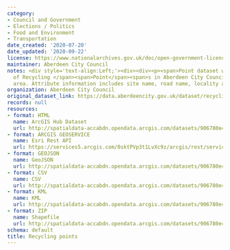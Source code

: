 ```yaml
---
category:
- Council and Government
- Elections / Politics
- Food and Environment
- Transportation
date_created: '2020-07-20'
date_updated: '2020-09-22'
license: https://www.nationalarchives.gov.uk/doc/open-government-licence/version/3/
maintainer: Aberdeen City Council
notes: <div style='text-align:Left;'><div><div><p><span>Point dataset with the locations
  of Recycling </span><span>Point</span><span>s in Aberdeen City Council local authority
  area. Attribute information includes site name, road name, locality and postcode.</span></p></div></div></div>
organization: Aberdeen City Council
original_dataset_link: https://data.aberdeencity.gov.uk/dataset/recycling-points
records: null
resources:
- format: HTML
  name: ArcGIS Hub Dataset
  url: http://spatialdata-accabdn.opendata.arcgis.com/datasets/906780e466904ae397d7162e6c0663b6_0
- format: ARCGIS GEOSERVICE
  name: Esri Rest API
  url: https://services5.arcgis.com/0sktPVp3t1LvXc9z/arcgis/rest/services/Recycling_Points/FeatureServer/0
- format: GEOJSON
  name: GeoJSON
  url: http://spatialdata-accabdn.opendata.arcgis.com/datasets/906780e466904ae397d7162e6c0663b6_0.geojson?outSR={"latestWkid":27700,"wkid":27700}
- format: CSV
  name: CSV
  url: http://spatialdata-accabdn.opendata.arcgis.com/datasets/906780e466904ae397d7162e6c0663b6_0.csv?outSR={"latestWkid":27700,"wkid":27700}
- format: KML
  name: KML
  url: http://spatialdata-accabdn.opendata.arcgis.com/datasets/906780e466904ae397d7162e6c0663b6_0.kml?outSR={"latestWkid":27700,"wkid":27700}
- format: ZIP
  name: Shapefile
  url: http://spatialdata-accabdn.opendata.arcgis.com/datasets/906780e466904ae397d7162e6c0663b6_0.zip?outSR={"latestWkid":27700,"wkid":27700}
schema: default
title: Recycling points
---
```

